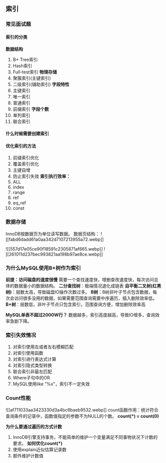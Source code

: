 ## 索引
### 常见面试题
#### 索引的分类
**数据结构**
1. B+ Tree索引
2. Hash索引
3. Full-test索引
**物理存储**
1. 聚簇索引(主键索引)
2. 二级索引(辅助索引)
**字段特性**
1. 主键索引
2. 唯一索引
3. 普通索引
4. 前缀索引
**字段个数**
1. 单列索引
2. 联合索引

#### 什么时候需要创建索引

#### 优化索引的方法
1. 前缀索引优化
2. 覆盖索引优化
3. 主键自增
4. 防止索引失效
**索引执行效率：**
1. ALL
2. index
3. range
4. ref
5. eq_ref
6. const

### 数据存储
InnoDB按数据页为单位读写数据。
数据页结构：
![[fabd6dadd61a0aa342d7107213955a72.webp]]

![[557d17e05ce90f18591c2305871af665.webp]]
![[261011d237bec993821aa198b97ae8ce.webp]]

### 为什么MySQL使用B+树作为索引
**前提：访问磁盘的速度很慢**
需要一个查找速度快，增删查改速度快，每次访问总体的数据量小的数据结构。
**二分查找树**：极端情况退化成链表
**自平衡二叉树(红黑树)**：层数太高，导致磁盘IO操作次数过多。
**B树**：B树非叶子节点包含数据，每次会访问很多没用的数据，如果需要范围查询需要中序遍历，插入删除效率低。
**B+树**：层数低，非叶子节点只包含索引，范围查询方便，增加删除效率高

**MySQL单表不超过2000W行？**
数据越多，索引高度越高，导致IO增多，查询效率急剧下降。

### 索引失效情况
1. 对索引使用左或者左右模糊匹配
2. 对索引使用函数
3. 对索引进行表达式计算
4. 对索引隐式类型转换
5. 联合索引非最左匹配
6. Where子句中的OR
7. MySQL使用like ”%x"，索引不一定失效
### Count性能
![[af711033aa3423330d3a4bc6baeb9532.webp]]
count函数作用：统计符合查询条件的记录中，函数值指定的参数不为NULL的个数。
**count(\*) = count(0)**

**为什么要通过遍历的方式计数**
1. InnoDB引擎支持事务，不能简单的维护一个变量满足不同事物状况下计数的要求。
**如何优化count(*)**
1. 使用explain近似估算记录数
2. 额外维护计数值